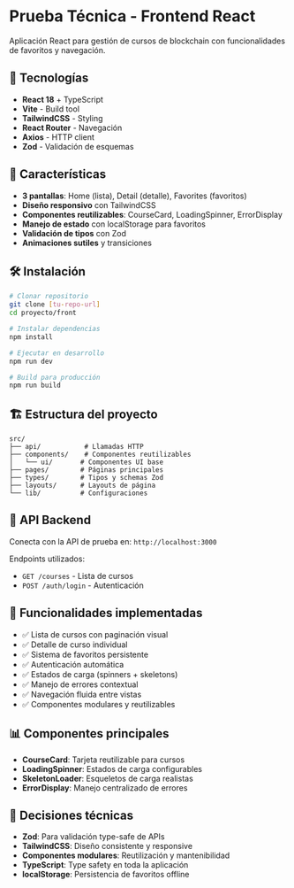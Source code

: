 # Prueba Técnica - Frontend React

Aplicación React para gestión de cursos de blockchain con funcionalidades de favoritos y navegación.

## 🚀 Tecnologías

- **React 18** + TypeScript
- **Vite** - Build tool
- **TailwindCSS** - Styling
- **React Router** - Navegación
- **Axios** - HTTP client
- **Zod** - Validación de esquemas

## 📱 Características

- **3 pantallas**: Home (lista), Detail (detalle), Favorites (favoritos)
- **Diseño responsivo** con TailwindCSS
- **Componentes reutilizables**: CourseCard, LoadingSpinner, ErrorDisplay
- **Manejo de estado** con localStorage para favoritos
- **Validación de tipos** con Zod
- **Animaciones sutiles** y transiciones

## 🛠️ Instalación

```bash
# Clonar repositorio
git clone [tu-repo-url]
cd proyecto/front

# Instalar dependencias
npm install

# Ejecutar en desarrollo
npm run dev

# Build para producción
npm run build
```

## 🏗️ Estructura del proyecto

```
src/
├── api/           # Llamadas HTTP
├── components/    # Componentes reutilizables
│   └── ui/       # Componentes UI base
├── pages/        # Páginas principales
├── types/        # Tipos y schemas Zod
├── layouts/      # Layouts de página
└── lib/          # Configuraciones
```

## 🎯 API Backend

Conecta con la API de prueba en: `http://localhost:3000`

Endpoints utilizados:
- `GET /courses` - Lista de cursos
- `POST /auth/login` - Autenticación

## 🧪 Funcionalidades implementadas

- ✅ Lista de cursos con paginación visual
- ✅ Detalle de curso individual
- ✅ Sistema de favoritos persistente
- ✅ Autenticación automática
- ✅ Estados de carga (spinners + skeletons)
- ✅ Manejo de errores contextual
- ✅ Navegación fluida entre vistas
- ✅ Componentes modulares y reutilizables

## 📊 Componentes principales

- **CourseCard**: Tarjeta reutilizable para cursos
- **LoadingSpinner**: Estados de carga configurables
- **SkeletonLoader**: Esqueletos de carga realistas
- **ErrorDisplay**: Manejo centralizado de errores

## 🎨 Decisiones técnicas

- **Zod**: Para validación type-safe de APIs
- **TailwindCSS**: Diseño consistente y responsive
- **Componentes modulares**: Reutilización y mantenibilidad
- **TypeScript**: Type safety en toda la aplicación
- **localStorage**: Persistencia de favoritos offline
